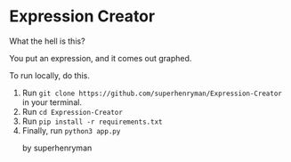 <h1>Expression Creator</h1>

<p>What the hell is this?</p>

<p>You put an expression, and it comes out graphed.</p>
<p>To run locally, do this.</p>
<ol>
<li>Run <code>git clone https://github.com/superhenryman/Expression-Creator</code> in your terminal.</li>
<li>Run <code>cd Expression-Creator</code></li>
<li>Run <code>pip install -r requirements.txt</code></li>
<li>Finally, run <code>python3 app.py </code></li>

<p>by superhenryman</p>